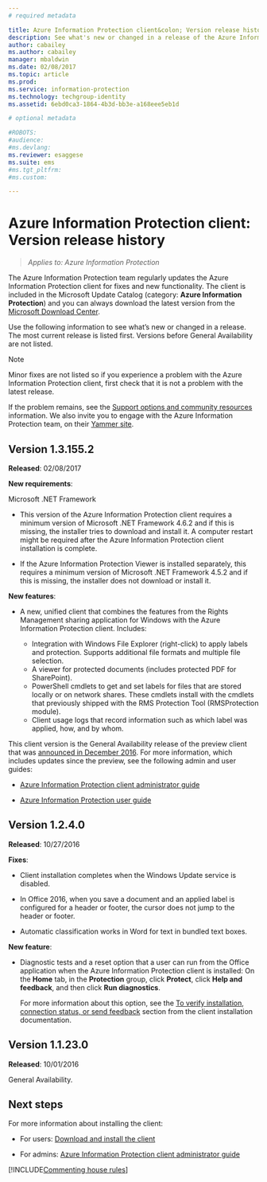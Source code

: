 ```yaml
---
# required metadata

title: Azure Information Protection client&colon; Version release history | Azure Information Protection
description: See what's new or changed in a release of the Azure Information Protection client for Windows. 
author: cabailey
ms.author: cabailey
manager: mbaldwin
ms.date: 02/08/2017
ms.topic: article
ms.prod:
ms.service: information-protection
ms.technology: techgroup-identity
ms.assetid: 6ebd0ca3-1864-4b3d-bb3e-a168eee5eb1d

# optional metadata

#ROBOTS:
#audience:
#ms.devlang:
ms.reviewer: esaggese
ms.suite: ems
#ms.tgt_pltfrm:
#ms.custom:

---
```


# Azure Information Protection client: Version release history

>*Applies to: Azure Information Protection*

The Azure Information Protection team regularly updates the Azure Information Protection client for fixes and new functionality. The client is included in the Microsoft Update Catalog (category: **Azure Information Protection**) and you can always download the latest version from the [Microsoft Download Center](https://www.microsoft.com/en-us/download/details.aspx?id=53018).

Use the following information to see what’s new or changed in a release. The most current release is listed first. Versions before General Availability are not listed.

> [!NOTE]
> Minor fixes are not listed so if you experience a problem with the Azure Information Protection client, first check that it is not a problem with the latest release.
>  
> If the problem remains, see the [Support options and community resources](../get-started/information-support.md#support-options-and-community-resources) information. We also invite you to engage with the Azure Information Protection team, on their [Yammer site](https://www.yammer.com/askipteam/).

## Version 1.3.155.2

**Released**: 02/08/2017

**New requirements**:

Microsoft .NET Framework

- This version of the Azure Information Protection client requires a minimum version of Microsoft .NET Framework 4.6.2 and if this is missing, the installer tries to download and install it. A computer restart might be required after the Azure Information Protection client installation is complete.

- If the Azure Information Protection Viewer is installed separately, this requires a minimum version of Microsoft .NET Framework 4.5.2 and if this is missing, the installer does not download or install it.

**New features**:

- A new, unified client that combines the features from the Rights Management sharing application for Windows with the Azure Information Protection client. Includes:
    
    - Integration with Windows File Explorer (right-click) to apply labels and protection. Supports additional file formats and multiple file selection.
    - A viewer for protected documents (includes protected PDF for SharePoint).
    - PowerShell cmdlets to get and set labels for files that are stored locally or on network shares. These cmdlets install with the cmdlets that previously shipped with the RMS Protection Tool (RMSProtection module).
    - Client usage logs that record information such as which label was applied, how, and by whom.

This client version is the General Availability release of the preview client that was [announced in December 2016](https://blogs.technet.microsoft.com/enterprisemobility/2016/12/07/azure-information-protection-december-preview-now-available/). For more information, which includes updates since the preview, see the following admin and user guides:

- [Azure Information Protection client administrator guide](client-admin-guide.md)

- [Azure Information Protection user guide](client-user-guide.md)


## Version 1.2.4.0

**Released**: 10/27/2016

**Fixes**:

- Client installation completes when the Windows Update service is disabled.

- In Office 2016, when you save a document and an applied label is configured for a header or footer, the cursor does not jump to the header or footer.

- Automatic classification works in Word for text in bundled text boxes.

**New feature**:

- Diagnostic tests and a reset option that a user can run from the Office application when the Azure Information Protection client is installed: On the **Home** tab, in the **Protection** group, click **Protect**, click **Help and feedback**, and then click **Run diagnostics**. 

    For more information about this option, see the [To verify installation, connection status, or send feedback](client-admin-guide.md#to-verify-installation-connection-status-or-send-feedback) section from the client installation documentation.

## Version 1.1.23.0

**Released**: 10/01/2016

General Availability.

## Next steps

For more information about installing the client:

- For users: [Download and install the client](install-client-app.md)

- For admins: [Azure Information Protection client administrator guide](client-admin-guide.md)


[!INCLUDE[Commenting house rules](../includes/houserules.md)]
